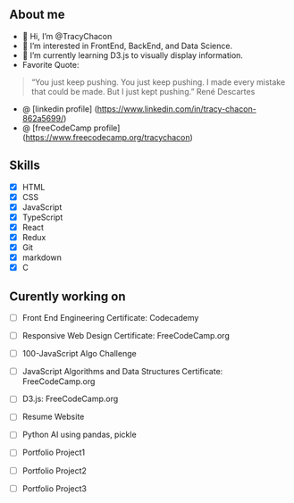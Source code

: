 ## About me
- 👋 Hi, I’m @TracyChacon
- 👀 I’m interested in FrontEnd, BackEnd, and Data Science.
- 🌱 I’m currently learning D3.js to visually display information.
- Favorite Quote: 
> “You just keep pushing. You just keep pushing. I made every mistake that could be made. But I just kept pushing.”
> René Descartes
- @ [linkedin profile] (https://www.linkedin.com/in/tracy-chacon-862a5699/)
- @ [freeCodeCamp profile] (https://www.freecodecamp.org/tracychacon)


## Skills
- [X] HTML
- [X] CSS
- [X] JavaScript
- [X] TypeScript
- [X] React
- [X] Redux
- [X] Git
- [X] markdown
- [X] C
## Curently working on
- [ ] Front End Engineering Certificate: Codecademy
- [ ] Responsive Web Design Certificate: FreeCodeCamp.org
- [ ] 100-JavaScript Algo Challenge
- [ ] JavaScript Algorithms and Data Structures Certificate: FreeCodeCamp.org
- [ ] D3.js: FreeCodeCamp.org
- [ ] Resume Website
- [ ] Python AI using pandas, pickle
- [ ] Portfolio Project1
- [ ] Portfolio Project2
- [ ] Portfolio Project3

